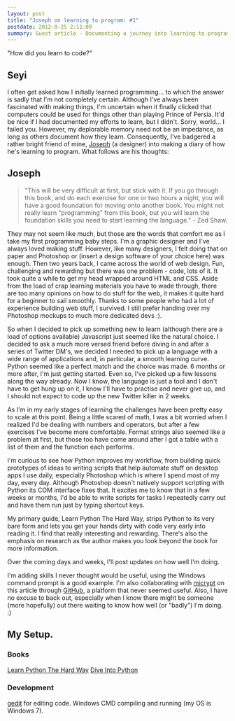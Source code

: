 ```yaml
--- 
layout: post
title: "Joseph on learning to program: #1"
postdate: 2012-8-25 2:11:09
summary: Guest article - Documenting a journey into learning to program
---
```


"How did you learn to code?"

Seyi
----

I often get asked how I initially learned programming… to which the answer is sadly that I'm not completely certain. Although I've always been fascinated with making things, I'm uncertain when it finally clicked that computers could be used for things other than playing Prince of Persia. It'd be nice if I had documented my efforts to learn, but I didn't. Sorry, world… I failed you. However, my deplorable memory need not be an impedance, as long as others document how they learn. Consequently, I've badgered a rather bright friend of mine, [Joseph](http://twitter.com/j0sephbens0n) (a designer) into making a diary of how he's learning to program. What follows are his thoughts:

Joseph
------

> "This will be very difficult at first, but stick with it. If you go through this book, and do each exercise for one or two hours a night, you will have a good foundation for moving onto another book. You might not really learn “programming” from this book, but you will learn the foundation skills you need to start learning the language." - Zed Shaw.

They may not seem like much, but those are the words that comfort me as I take my first programming baby steps. I'm a graphic designer and I've always loved making stuff. However, like many designers, I felt doing that on paper and Photoshop or (insert a design software of your choice here) was enough. Then two years back, I came across the world of web design. Fun, challenging and rewarding but there was one problem - code, lots of it. It took quite a while to get my head wrapped around HTML and CSS. Aside from the load of crap learning materials you have to wade through, there are too many opinions on how to do stuff for the web, it makes it quite hard for a beginner to sail smoothly. Thanks to some people who had a lot of experience building web stuff, I survived. I still prefer handing over my Photoshop mockups to much more dedicated devs :).

So when I decided to pick up something new to learn (although there are a load of options available) Javascript just seemed like the natural choice. I decided to ask a much more versed friend before diving in and after a series of Twitter DM's, we decided I needed to pick up a language with a wide range of applications and, in particular, a smooth learning curve. Python seemed like a perfect match and the choice was made. 6 months or more after, I'm just getting started. Even so, I've picked up a few lessons along the way already. Now I know, the language is just a tool and I don't have to get hung up on it, I know I'll have to practise and never give up, and I should not expect to code up the new Twitter killer in 2 weeks.

As I'm in my early stages of learning the challenges have been pretty easy to scale at this point. Being a little scared of math, I was a bit worried when I realized I'd be dealing with numbers and operators, but after a few exercises I've become more comfortable. Format strings also seemed like a problem at first, but those too have come around after I got a table with a list of them and the function each performs.

I'm curious to see how Python improves my workflow, from building quick prototypes of ideas to writing scripts that help automate stuff on desktop apps I use daily, especially Photoshop which is where I spend most of my day, every day. Although Photoshop doesn't natively support scripting with Python its COM interface fixes that. It excites me to know that in a few weeks or months, I'd be able to write scripts for tasks I repeatedly carry out and have them run just by typing shortcut keys.

My primary guide, Learn Python The Hard Way, strips Python to its very bare form and lets you get your hands dirty with code very early into reading it. I find that really interesting and rewarding. There's also the emphasis on research as the author makes you look beyond the book for more information.

Over the coming days and weeks, I'll post updates on how well I'm doing.

I'm adding skills I never thought would be useful, using the Windows command prompt is a good example. I'm also collaborating with [micrypt](http://micrypt.com) on this article through [GitHub](https://github.com/), a platform that never seemed useful. Also, I have no excuse to back out, especially when I know there might be someone (more hopefully) out there waiting to know how well (or "badly") I'm doing. :)

My Setup.
---------

### Books

[Learn Python The Hard Way](http://learnpythonthehardway.org/)
[Dive Into Python](http://www.diveintopython.net)

### Development

[gedit](http://projects.gnome.org/gedit/) for editing code.
Windows CMD compiling and running (my OS is Windows 7).
